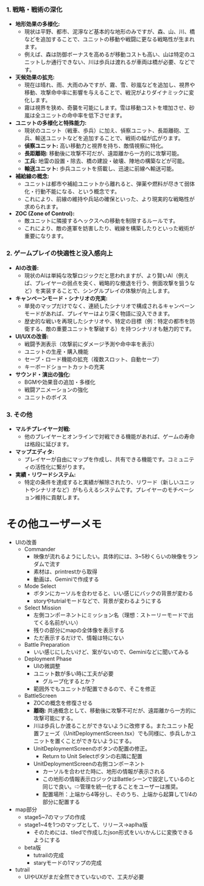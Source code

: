 ### 1. 戦略・戦術の深化

*   **地形効果の多様化:**
    *   現状は平野、都市、泥濘など基本的な地形のみですが、森、山、川、橋などを追加することで、ユニットの移動や戦闘に更なる戦略性が生まれます。
    *   例えば、森は防御ボーナスを高めるが移動コストも高い、山は特定のユニットしか通行できない、川は歩兵は渡れるが車両は橋が必要、などです。
*   **天候効果の拡充:**
    *   現在は晴れ、雨、大雨のみですが、霧、雪、砂嵐などを追加し、視界や移動、攻撃命中率に影響を与えることで、戦況がよりダイナミックに変化します。
    *   霧は視界を狭め、奇襲を可能にします。雪は移動コストを増加させ、砂嵐は全ユニットの命中率を低下させます。
*   **ユニットの多様化と特殊能力:**
    *   現状のユニット（戦車、歩兵）に加え、偵察ユニット、長距離砲、工兵、輸送ユニットなどを追加することで、戦術の幅が広がります。
    *   **偵察ユニット:** 高い移動力と視界を持ち、敵情視察に特化。
    *   **長距離砲:** 移動後に攻撃不可だが、遠距離から一方的に攻撃可能。
    *   **工兵:** 地雷の設置・除去、橋の建設・破壊、陣地の構築などが可能。
    *   **輸送ユニット:** 歩兵ユニットを搭載し、迅速に前線へ輸送可能。
*   **補給線の概念:**
    *   ユニットは都市や補給ユニットから離れると、弾薬や燃料が尽きて弱体化・行動不能になる、という概念です。
    *   これにより、前線の維持や兵站の確保といった、より現実的な戦略性が求められます。
*   **ZOC (Zone of Control):**
    *   敵ユニットに隣接するヘックスへの移動を制限するルールです。
    *   これにより、敵の進軍を妨害したり、戦線を構築したりといった戦術が重要になります。

### 2. ゲームプレイの快適性と没入感向上

*   **AIの改善:**
    *   現状のAIは単純な攻撃ロジックだと思われますが、より賢いAI（例えば、プレイヤーの弱点を突く、戦略的な撤退を行う、側面攻撃を狙うなど）を実装することで、シングルプレイの体験が向上します。
*   **キャンペーンモード・シナリオの充実:**
    *   単発のマップだけでなく、連続したシナリオで構成されるキャンペーンモードがあれば、プレイヤーはより深く物語に没入できます。
    *   歴史的な戦いを再現したシナリオや、特定の目標（例：特定の都市を防衛する、敵の重要ユニットを撃破する）を持つシナリオも魅力的です。
*   **UI/UXの改善:**
    *   戦闘予測表示（攻撃前にダメージ予測や命中率を表示）
    *   ユニットの生産・購入機能
    *   セーブ・ロード機能の拡充（複数スロット、自動セーブ）
    *   キーボードショートカットの充実
*   **サウンド・演出の強化:**
    *   BGMや効果音の追加・多様化
    *   戦闘アニメーションの強化
    *   ユニットのボイス

### 3. その他

*   **マルチプレイヤー対戦:**
    *   他のプレイヤーとオンラインで対戦できる機能があれば、ゲームの寿命は格段に延びます。
*   **マップエディタ:**
    *   プレイヤーが自由にマップを作成し、共有できる機能です。コミュニティの活性化に繋がります。
*   **実績・リワードシステム:**
    *   特定の条件を達成すると実績が解除されたり、リワード（新しいユニットやシナリオなど）がもらえるシステムです。プレイヤーのモチベーション維持に貢献します。

# その他ユーザーメモ
* UIの改善
    * Commander
        * 映像が流れるようにしたい。具体的には、3~5秒くらいの映像をランダムで流す
        * 素材は、printrestから取得
        * 動画は、Geminiで作成する
    * Mode Select
        * ボタンにカーソルを合わせると、いい感じにバックの背景が変わる
        * storyやtutrialモードなどで、背景が変わるようにする
    * Select Mission
        * 左側コンポーネントにミッション名（理想：ストーリーモードで出てくる名前がいい）
        * 残りの部分にmapの全体像を表示する
        * ただ表示するだけで、情報は特にない
    * Battle Preparation
        * いい感じにしたいけど、案がないので、Geminiなどに聞いてみる
    * Deployment Phase
        * UIの微調整
        * ユニット数が多い時に工夫が必要
            * グループ化するとか？
        * 範囲外でもユニットが配置できるので、そこを修正
    * BattleScreen 
        * ZOCの概念を修復させる
        *   **離砲:** 共通概念として、移動後に攻撃不可だが、遠距離から一方的に攻撃可能にする。
        * 川は歩兵しか渡ることができないように改修する。またユニット配置フェーズ（UnitDeploymentScreen.tsx）でも同様に、歩兵しかユニットを置くことができないようにする。
        * UnitDeploymentScreenのボタンの配置の修正。
            * Return to Unit Selectボタンの右隣に配置
        * UnitDeploymentScreenの右側コンポーネント
            * カーソルを合わせた時に、地形の情報が表示される
            * この地形の情報表示ロジックはBattleシーンで設定しているのと同じで良い。⇨管理を統一化することをユーザーは推奨。
            * 配置場所：上端から4等分し、そのうち、上端から起算して1/4の部分に配置する
* map部分
    * stage5~7のマップの作成
    * stage1~4を1つのマップとして、リリース→aplha版
        * そのためには、tiledで作成したjson形式をいいかんじに変換できるようにする
    * beta版
        * tutrailの完成
        * staryモードの1マップの完成
* tutrail
    * UIやUXがまだ全然できていないので、工夫が必要

